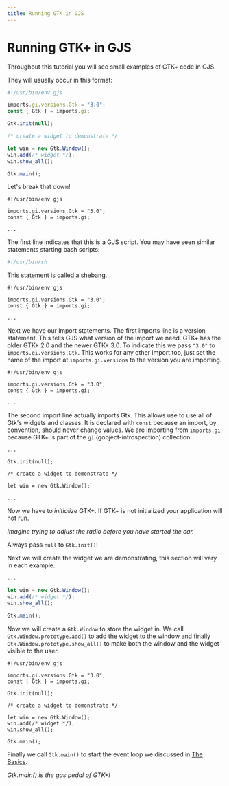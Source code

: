 ```yaml
---
title: Running GTK in GJS
---
```


# Running GTK+ in GJS

Throughout this tutorial you will see small examples of GTK+ code in GJS.

They will usually occur in this format:

```js
#!/usr/bin/env gjs

imports.gi.versions.Gtk = "3.0";
const { Gtk } = imports.gi;

Gtk.init(null);

/* create a widget to demonstrate */

let win = new Gtk.Window();
win.add(/* widget */);
win.show_all();

Gtk.main();
```

Let's break that down!

```js{1}
#!/usr/bin/env gjs

imports.gi.versions.Gtk = "3.0";
const { Gtk } = imports.gi;

...
```

The first line indicates that this is a GJS script. You may have seen similar statements starting bash scripts:

```sh
#!/usr/bin/sh
```

This statement is called a shebang.

```js{3}
#!/usr/bin/env gjs

imports.gi.versions.Gtk = "3.0";
const { Gtk } = imports.gi;

...
```

Next we have our import statements. The first imports line is a version statement. This tells GJS what version of the import we need. GTK+ has the older GTK+ 2.0 and the newer GTK+ 3.0. To indicate this we pass `"3.0"` to `imports.gi.versions.Gtk`. This works for any other import too, just set the name of the import at `imports.gi.versions` to the version you are importing.

```js{4}
#!/usr/bin/env gjs

imports.gi.versions.Gtk = "3.0";
const { Gtk } = imports.gi;

...
```

The second import line actually imports Gtk. This allows use to use all of Gtk's widgets and classes. It is declared with `const` because an import, by convention, should never change values. We are importing from `imports.gi` because GTK+ is part of the `gi` (gobject-introspection) collection.

```js{3}
...

Gtk.init(null);

/* create a widget to demonstrate */

let win = new Gtk.Window();

...
```

Now we have to *initialize* GTK+. If GTK+ is not initialized your application will not run.

*Imagine trying to adjust the radio before you have started the car.*

Always pass `null` to `Gtk.init()`!

Next we will create the widget we are demonstrating, this section will vary in each example.

```js
...

let win = new Gtk.Window();
win.add(/* widget */);
win.show_all();

Gtk.main();
```

Now we will create a `Gtk.Window` to store the widget in. We call `Gtk.Window.prototype.add()` to add the widget to the window and finally `Gtk.Window.prototype.show_all()` to make both the window and the widget visible to the user.

```js{14}
#!/usr/bin/env gjs

imports.gi.versions.Gtk = "3.0";
const { Gtk } = imports.gi;

Gtk.init(null);

/* create a widget to demonstrate */

let win = new Gtk.Window();
win.add(/* widget */);
win.show_all();

Gtk.main();
```

Finally we call `Gtk.main()` to start the event loop we discussed in [The Basics](./01-basics.html).

*Gtk.main() is the gas pedal of GTK+!*

